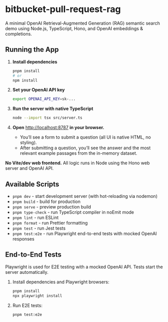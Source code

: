 # bitbucket-pull-request-rag

A minimal OpenAI Retrieval-Augmented Generation (RAG) semantic search demo using Node.js, TypeScript, Hono, and OpenAI embeddings & completions.

## Running the App

1. **Install dependencies**
   ```sh
   pnpm install
   # or
   npm install
   ```

2. **Set your OpenAI API key**
   ```sh
   export OPENAI_API_KEY=sk-...
   ```

3. **Run the server with native TypeScript**
   ```sh
   node --import tsx src/server.ts
   ```

4. **Open** [http://localhost:8787](http://localhost:8787) **in your browser.**
   - You’ll see a form to submit a question (all UI is native HTML, no styling).
   - After submitting a question, you’ll see the answer and the most relevant example passages from the in-memory dataset.

**No Vite/dev web frontend.** All logic runs in Node using the Hono web server and OpenAI API.

## Available Scripts

- `pnpm dev` - start development server (with hot-reloading via nodemon)
- `pnpm build` - build for production
- `pnpm serve` - preview production build
- `pnpm type-check` - run TypeScript compiler in noEmit mode
- `pnpm lint` - run ESLint
- `pnpm format` - run Prettier formatting
- `pnpm test` - run Jest tests
- `pnpm test:e2e` - run Playwright end-to-end tests with mocked OpenAI responses

## End-to-End Tests

Playwright is used for E2E testing with a mocked OpenAI API. Tests start the server automatically.

1. Install dependencies and Playwright browsers:
   ```sh
   pnpm install
   npx playwright install
   ```
2. Run E2E tests:
   ```sh
   pnpm test:e2e
   ```
